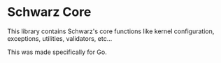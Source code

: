 # Schwarz Core

This library contains Schwarz's core functions like kernel configuration, exceptions, utilities, validators, etc...

This was made specifically for Go.

